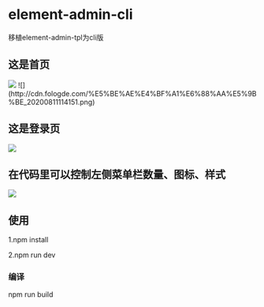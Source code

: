 # element-admin-cli
移植element-admin-tpl为cli版
## 这是首页
<img src="http://cdn.fologde.com/%E5%BE%AE%E4%BF%A1%E6%88%AA%E5%9B%BE_20200811114151.png">
![](http://cdn.fologde.com/%E5%BE%AE%E4%BF%A1%E6%88%AA%E5%9B%BE_20200811114151.png)

## 这是登录页
<img src="http://cdn.fologde.com/%E5%BE%AE%E4%BF%A1%E6%88%AA%E5%9B%BE_20200811114207.png">

## 在代码里可以控制左侧菜单栏数量、图标、样式
<img src="http://cdn.fologde.com/%E5%BE%AE%E4%BF%A1%E5%9B%BE%E7%89%87_20200811114241.png">


## 使用
1.npm install

2.npm run dev


### 编译

npm run build

